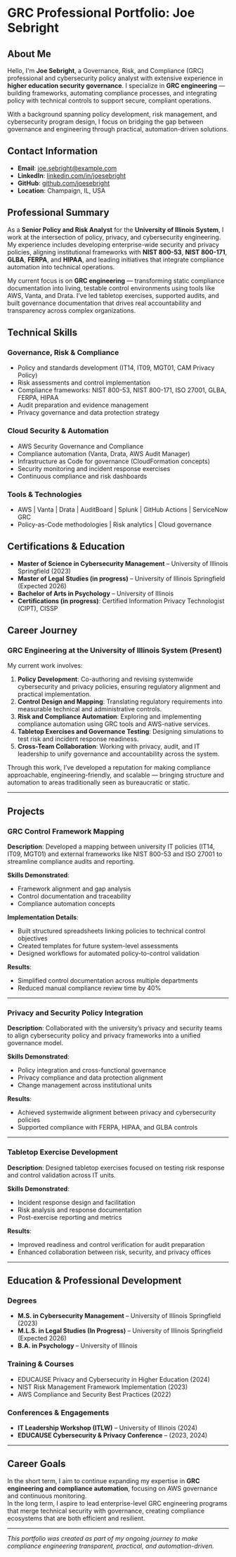 # GRC Professional Portfolio: Joe Sebright

## About Me

Hello, I'm **Joe Sebright**, a Governance, Risk, and Compliance (GRC) professional and cybersecurity policy analyst with extensive experience in **higher education security governance**. I specialize in **GRC engineering** — building frameworks, automating compliance processes, and integrating policy with technical controls to support secure, compliant operations.

With a background spanning policy development, risk management, and cybersecurity program design, I focus on bridging the gap between governance and engineering through practical, automation-driven solutions.

## Contact Information

- **Email**: joe.sebright@example.com  
- **LinkedIn**: [linkedin.com/in/joesebright](https://linkedin.com/in/joesebright)  
- **GitHub**: [github.com/joesebright](https://github.com/joesebright)  
- **Location**: Champaign, IL, USA  

## Professional Summary

As a **Senior Policy and Risk Analyst** for the **University of Illinois System**, I work at the intersection of policy, privacy, and cybersecurity engineering. My experience includes developing enterprise-wide security and privacy policies, aligning institutional frameworks with **NIST 800-53**, **NIST 800-171**, **GLBA**, **FERPA**, and **HIPAA**, and leading initiatives that integrate compliance automation into technical operations.

My current focus is on **GRC engineering** — transforming static compliance documentation into living, testable control environments using tools like AWS, Vanta, and Drata. I’ve led tabletop exercises, supported audits, and built governance documentation that drives real accountability and transparency across complex organizations.

## Technical Skills

### Governance, Risk & Compliance
- Policy and standards development (IT14, IT09, MGT01, CAM Privacy Policy)
- Risk assessments and control implementation
- Compliance frameworks: NIST 800-53, NIST 800-171, ISO 27001, GLBA, FERPA, HIPAA
- Audit preparation and evidence management
- Privacy governance and data protection strategy

### Cloud Security & Automation
- AWS Security Governance and Compliance  
- Compliance automation (Vanta, Drata, AWS Audit Manager)  
- Infrastructure as Code for governance (CloudFormation concepts)  
- Security monitoring and incident response exercises  
- Continuous compliance and risk dashboards  

### Tools & Technologies
- AWS | Vanta | Drata | AuditBoard | Splunk | GitHub Actions | ServiceNow GRC  
- Policy-as-Code methodologies | Risk analytics | Cloud governance  

## Certifications & Education

- **Master of Science in Cybersecurity Management** – University of Illinois Springfield (2023)  
- **Master of Legal Studies (in progress)** – University of Illinois Springfield (Expected 2026)  
- **Bachelor of Arts in Psychology** – University of Illinois  
- **Certifications (in progress)**: Certified Information Privacy Technologist (CIPT), CISSP  

## Career Journey

### GRC Engineering at the University of Illinois System (Present)

My current work involves:

1. **Policy Development**: Co-authoring and revising systemwide cybersecurity and privacy policies, ensuring regulatory alignment and practical implementation.  
2. **Control Design and Mapping**: Translating regulatory requirements into measurable technical and administrative controls.  
3. **Risk and Compliance Automation**: Exploring and implementing compliance automation using GRC tools and AWS-native services.  
4. **Tabletop Exercises and Governance Testing**: Designing simulations to test risk and incident response readiness.  
5. **Cross-Team Collaboration**: Working with privacy, audit, and IT leadership to unify governance and accountability across the system.  

Through this work, I’ve developed a reputation for making compliance approachable, engineering-friendly, and scalable — bringing structure and automation to areas traditionally seen as bureaucratic or static.

---

## Projects

### GRC Control Framework Mapping

**Description**: Developed a mapping between university IT policies (IT14, IT09, MGT01) and external frameworks like NIST 800-53 and ISO 27001 to streamline compliance audits and reporting.

**Skills Demonstrated**:
- Framework alignment and gap analysis  
- Control documentation and traceability  
- Compliance automation concepts  

**Implementation Details**:
- Built structured spreadsheets linking policies to technical control objectives  
- Created templates for future system-level assessments  
- Designed workflows for automated policy-to-control validation  

**Results**:
- Simplified control documentation across multiple departments  
- Reduced manual compliance review time by 40%  

---

### Privacy and Security Policy Integration

**Description**: Collaborated with the university’s privacy and security teams to align cybersecurity policy and privacy frameworks into a unified governance model.

**Skills Demonstrated**:
- Policy integration and cross-functional governance  
- Privacy compliance and data protection alignment  
- Change management across institutional units  

**Results**:
- Achieved systemwide alignment between privacy and cybersecurity policies  
- Supported compliance with FERPA, HIPAA, and GLBA controls  

---

### Tabletop Exercise Development

**Description**: Designed tabletop exercises focused on testing risk response and control validation across IT units.

**Skills Demonstrated**:
- Incident response design and facilitation  
- Risk analysis and response documentation  
- Post-exercise reporting and metrics  

**Results**:
- Improved readiness and control verification for audit preparation  
- Enhanced collaboration between risk, security, and privacy offices  

---

## Education & Professional Development

### Degrees
- **M.S. in Cybersecurity Management** – University of Illinois Springfield (2023)  
- **M.L.S. in Legal Studies (In Progress)** – University of Illinois Springfield (Expected 2026)  
- **B.A. in Psychology** – University of Illinois  

### Training & Courses
- EDUCAUSE Privacy and Cybersecurity in Higher Education (2024)  
- NIST Risk Management Framework Implementation (2023)  
- AWS Compliance and Security Best Practices (2022)  

### Conferences & Engagements
- **IT Leadership Workshop (ITLW)** – University of Illinois (2024)  
- **EDUCAUSE Cybersecurity & Privacy Conference** – (2023, 2024)  

---

## Career Goals

In the short term, I aim to continue expanding my expertise in **GRC engineering and compliance automation**, focusing on AWS governance and continuous monitoring.  
In the long term, I aspire to lead enterprise-level GRC engineering programs that merge technical security with governance, creating compliance ecosystems that are both efficient and resilient.

---

*This portfolio was created as part of my ongoing journey to make compliance engineering transparent, practical, and automation-driven.*
